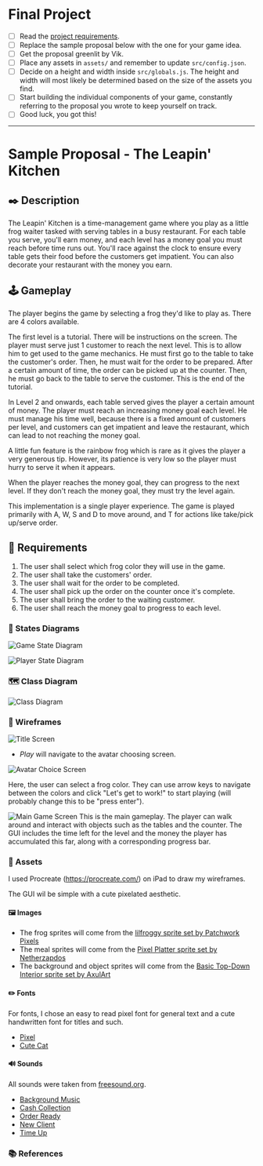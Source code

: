# Final Project

-   [ ] Read the [project requirements](https://vikramsinghmtl.github.io/420-5P6-Game-Programming/project/requirements).
-   [ ] Replace the sample proposal below with the one for your game idea.
-   [ ] Get the proposal greenlit by Vik.
-   [ ] Place any assets in `assets/` and remember to update `src/config.json`.
-   [ ] Decide on a height and width inside `src/globals.js`. The height and width will most likely be determined based on the size of the assets you find.
-   [ ] Start building the individual components of your game, constantly referring to the proposal you wrote to keep yourself on track.
-   [ ] Good luck, you got this!

---

# Sample Proposal - The Leapin' Kitchen

## ✒️ Description

The Leapin' Kitchen is a time-management game where you play as a little frog waiter tasked with serving tables in a busy restaurant. For each table you serve, you'll earn money, and each level has a money goal you must reach before time runs out. You'll race against the clock to ensure every table gets their food before the customers get impatient. You can also decorate your restaurant with the money you earn.

## 🕹️ Gameplay

The player begins the game by selecting a frog they'd like to play as. There are 4 colors available. 

The first level is a tutorial. There will be instructions on the screen. The player must serve just 1 customer to reach the next level. This is to allow him to get used to the game mechanics. He must first go to the table to take the customer's order. Then, he must wait for the order to be prepared. After a certain amount of time, the order can be picked up at the counter. Then, he must go back to the table to serve the customer. This is the end of the tutorial.

In Level 2 and onwards, each table served gives the player a certain amount of money. The player must reach an increasing money goal each level. He must manage his time well, because there is a fixed amount of customers per level, and customers can get impatient and leave the restaurant, which can lead to not reaching the money goal.

A little fun feature is the rainbow frog which is rare as it gives the player a very generous tip. However, its patience is very low so the player must hurry to serve it when it appears. 

When the player reaches the money goal, they can progress to the next level. If they don't reach the money goal, they must try the level again. 

This implementation is a single player experience. The game is played primarily with A, W, S and D to move around, and T for actions like take/pick up/serve order. 

## 📃 Requirements

1. The user shall select which frog color they will use in the game.
3. The user shall take the customers' order.
4. The user shall wait for the order to be completed.
5. The user shall pick up the order on the counter once it's complete.
6. The user shall bring the order to the waiting customer.
8. The user shall reach the money goal to progress to each level.


### 🤖 States Diagrams


![Game State Diagram](./assets/images/gameStateDiagram.png)

![Player State Diagram](./assets/images/playerStateDiagram.png)

### 🗺️ Class Diagram

![Class Diagram](./assets/images/classDiagram.png)

### 🧵 Wireframes

![Title Screen](./assets/images/titleScreen.png)

-   _Play_ will navigate to the avatar choosing screen.

![Avatar Choice Screen](./assets/images/avatarChoiceScreen.png)

Here, the user can select a frog color. They can use arrow keys to navigate between the colors and click "Let's get to work!" to start playing (will probably change this to be "press enter"). 

![Main Game Screen](./assets/images/gameScreen.png)
This is the main gameplay. The player can walk around and interact with objects such as the tables and the counter. The GUI includes the time left for the level and the money the player has accumulated this far, along with a corresponding progress bar. 

### 🎨 Assets

I used Procreate (https://procreate.com/) on iPad to draw my wireframes. 

The GUI wil be simple with a cute pixelated aesthetic. 

#### 🖼️ Images

-   The frog sprites will come from the [lilfroggy sprite set by Patchwork Pixels](<https://patchworkpx.itch.io/lil-froggy>) 
-   The meal sprites will come from the [Pixel Platter sprite set by Netherzapdos](<https://netherzapdos.itch.io/pixel-platter>)
-   The background and object sprites will come from the [Basic Top-Down Interior sprite set by AxulArt](<https://axulart.itch.io/axularts-basic-top-down-interior>)

#### ✏️ Fonts

For fonts, I chose an easy to read pixel font for general text and a cute handwritten font for titles and such.

-   [Pixel](https://www.dafont.com/light-pixel-7.font)
-   [Cute Cat](https://www.dafont.com/cute-cat.font)

#### 🔊 Sounds

All sounds were taken from [freesound.org](https://freesound.org).

-   [Background Music](https://freesound.org/people/Seth_Makes_Sounds/sounds/701610/)
-   [Cash Collection](https://freesound.org/people/CapsLok/sounds/184438/)
-   [Order Ready](https://freesound.org/people/Breviceps/sounds/447910/)
-    [New Client](https://freesound.org/people/EminYILDIRIM/sounds/540568/)
-   [Time Up](https://freesound.org/people/EagleStealthTeam/sounds/209698/)


### 📚 References


